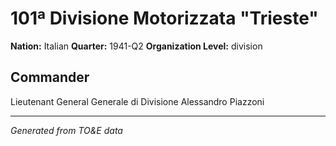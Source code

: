 # 101ª Divisione Motorizzata "Trieste"

**Nation:** Italian
**Quarter:** 1941-Q2
**Organization Level:** division

## Commander

Lieutenant General Generale di Divisione Alessandro Piazzoni

---
*Generated from TO&E data*
